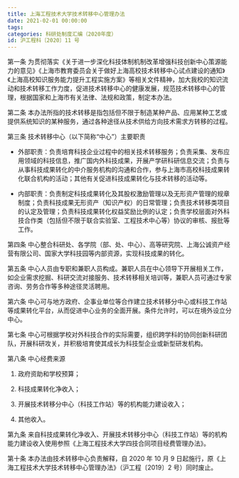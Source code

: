 ```yaml
---
title: 上海工程技术大学技术转移中心管理办法
date: 2021-02-01 00:00:00
tags: 
categories: 科研处制度汇编（2020年度）
id: 沪工程科〔2020〕11 号
---
```


第一条 为贯彻落实《关于进一步深化科技体制机制改革增强科技创新中心策源能力的意见》《上海市教育委员会关于做好上海高校技术转移中心试点建设的通知》《上海高校知识服务能力提升工程实施方案》等相关文件精神，加大我校的知识流动和技术转移工作力度，促进技术转移中心的健康发展，规范技术转移中心的管理，根据国家和上海市有关法律、法规和政策，制定本办法。

第二条 本办法所指的技术转移是指包括但不限于制造某种产品、应用某种工艺或提供系统知识的某种服务，通过各种途径从技术供给方向技术需求方转移的过程。

第三条 技术转移中心（以下简称“中心”）主要职责

- 外部职责：负责培育科技企业过程中的相关技术转移服务；负责采集、发布应用领域的科技信息，推广国内外科技成果，开展产学研科研信息交流；负责与从事科技成果转化的中介服务机构的沟通和合作，参与上海市高校科技成果转化联合机构的活动；其他有关促进科技成果转化与技术转移的活动等。

- 内部职责：负责制定科技成果转化及其股权激励管理以及无形资产管理的规章制度；负责科技成果无形资产（知识产权）的日常管理；负责技术转移类项目的认定及管理；负责科技成果转化权益奖励比例的认定；负责学校层面对外科技合作类（包括但不限于联合实验室、工程技术中心等）协议的审核、报批等工作。

第四条 中心整合科研处、各学院（部、处、中心）、高等研究院、上海公诚资产经营有限公司、国家大学科技园等内部资源，实现科技成果的转化。

第五条 中心人员由专职和兼职人员构成。兼职人员在中心领导下开展相关工作，如企业需求挖掘、科研交流对接服务、技术转移相关培训等，兼职人员可通过专家咨询、劳务合作等多种途径灵活聘用。

第六条 中心可与地方政府、企事业单位等合作建立技术转移分中心或科技工作站等成果转化平台，从而促进中心业务的全面开展。条件允许时，可以在境外设立分中心。

第七条 中心可根据学校对外科技合作的实际需要，组织跨学科的协同创新科研团队，开展科研攻关，并积极培育使其成长为科技型企业或新型研发机构。

第八条 中心经费来源

1. 政府资助和学校预算；

2. 科技成果转化净收入；

3. 开展技术转移分中心（科技工作站）等的机构能力建设收入；

4. 其他收入。

第九条 来自科技成果转化净收入、开展技术转移分中心（科技工作站）等的机构能力建设收入使用参照《上海工程技术大学四技合同项目经费管理办法》。

第十条 本办法由技术转移中心负责解释，自 2020 年 10 月 9 日起施行，原《上海工程技术大学技术转移中心管理办法》（沪工程〔2019〕2 号）同时废止。
